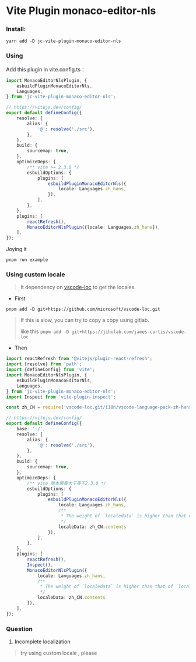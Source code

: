 # Vite Plugin monaco-editor-nls

### Install:

```shell
yarn add -D jc-vite-plugin-monaco-editor-nls
```

### Using

Add this plugin in vite.config.ts：

```typescript
import MonacoEditorNlsPlugin, {
    esbuildPluginMonacoEditorNls,
    Languages,
} from 'jc-vite-plugin-monaco-editor-nls';

// https://vitejs.dev/config/
export default defineConfig({
    resolve: {
        alias: {
            '@': resolve('./src'),
        },
    },
    build: {
        sourcemap: true,
    },
    optimizeDeps: {
        /** vite >= 2.3.0 */
        esbuildOptions: {
            plugins: [
                esbuildPluginMonacoEditorNls({
                    locale: Languages.zh_hans,
                }),
            ],
        },
    },
    plugins: [
        reactRefresh(),
        MonacoEditorNlsPlugin({locale: Languages.zh_hans}),
    ],
});
```

Joying it

```shell
pnpm run example
```


### Using custom locale

> It dependency on [vscode-loc](https://github.com/microsoft/vscode-loc) to get the locales.

- First

`pnpm add -D git+https://github.com/microsoft/vscode-loc.git`

> If this is slow, you can try to copy a copy using gitlab.
> 
> like this `pnpm add -D git+https://jihulab.com/james-curtis/vscode-loc`

- Then

```typescript
import reactRefresh from '@vitejs/plugin-react-refresh';
import {resolve} from 'path';
import {defineConfig} from 'vite';
import MonacoEditorNlsPlugin, {
    esbuildPluginMonacoEditorNls,
    Languages,
} from 'jc-vite-plugin-monaco-editor-nls';
import Inspect from 'vite-plugin-inspect';

const zh_CN = require('vscode-loc.git/i18n/vscode-language-pack-zh-hans/translations/main.i18n.json')

// https://vitejs.dev/config/
export default defineConfig({
    base: './',
    resolve: {
        alias: {
            '@': resolve('./src'),
        },
    },
    build: {
        sourcemap: true,
    },
    optimizeDeps: {
        /** vite 版本需要大于等于2.3.0 */
        esbuildOptions: {
            plugins: [
                esbuildPluginMonacoEditorNls({
                    locale: Languages.zh_hans,
                    /**
                     * The weight of `localedata` is higher than that of `locale`
                     */
                    localeData: zh_CN.contents
                }),
            ],
        },
    },
    plugins: [
        reactRefresh(),
        Inspect(),
        MonacoEditorNlsPlugin({
            locale: Languages.zh_hans,
            /**
             * The weight of `localedata` is higher than that of `locale`
             */
            localeData: zh_CN.contents
        }),
    ],
});

```

### Question

1. Incomplete localization

> try using custom locale , please
